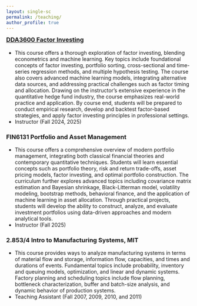 ```yaml
---
layout: single-sc
permalink: /teaching/
author_profile: true
---
```


<h3 style="margin-top: 0;"><a href="https://mitcshi.github.io/teaching/DDA3600">DDA3600 Factor Investing</a></h3>

* This course offers a thorough exploration of factor investing, blending econometrics and machine learning. Key topics include foundational concepts of factor investing, portfolio sorting, cross-sectional and time-series regression methods, and multiple hypothesis testing. The course also covers advanced machine learning models, integrating alternative data sources, and addressing practical challenges such as factor timing and allocation. Drawing on the instructor’s extensive experience in the quantitative hedge fund industry, the course emphasizes real-world practice and application. By course end, students will be prepared to conduct empirical research, develop and backtest factor-based strategies, and apply factor investing principles in professional settings.
* Instructor (Fall 2024, 2025)

<h3>FIN6131 Portfolio and Asset Management</h3>

* This course offers a comprehensive overview of modern portfolio management, integrating both classical financial theories and contemporary quantitative techniques. Students will learn essential concepts such as portfolio theory, risk and return trade-offs, asset pricing models, factor investing, and optimal portfolio construction. The curriculum further explores advanced topics including covariance matrix estimation and Bayesian shrinkage, Black-Litterman model, volatility modeling, bootstrap methods, behavioral finance, and the application of machine learning in asset allocation. Through practical projects, students will develop the ability to construct, analyze, and evaluate investment portfolios using data-driven approaches and modern analytical tools.
* Instructor (Fall 2025)

<h3>2.853/4 Intro to Manufacturing Systems, MIT</h3>

* This course provides ways to analyze manufacturing systems in terms of material flow and storage, information flow, capacities, and times and durations of events. Fundamental topics include probability, inventory and queuing models, optimization, and linear and dynamic systems. Factory planning and scheduling topics include flow planning, bottleneck characterization, buffer and batch-size analysis, and dynamic behavior of production systems.
* Teaching Assistant (Fall 2007, 2009, 2010, and 2011)
